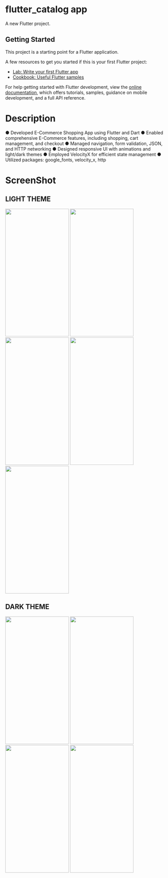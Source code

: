 # flutter_catalog app 

A new Flutter project.

## Getting Started

This project is a starting point for a Flutter application.

A few resources to get you started if this is your first Flutter project:

- [Lab: Write your first Flutter app](https://docs.flutter.dev/get-started/codelab)
- [Cookbook: Useful Flutter samples](https://docs.flutter.dev/cookbook)

For help getting started with Flutter development, view the
[online documentation](https://docs.flutter.dev/), which offers tutorials,
samples, guidance on mobile development, and a full API reference.

# Description

● Developed E-Commerce Shopping App using Flutter and Dart
● Enabled comprehensive E-Commerce features, including shopping, cart
management, and checkout
● Managed navigation, form validation, JSON, and HTTP networking
● Designed responsive UI with animations and light/dark themes
● Employed VelocityX for efficient state management
● Utilized packages: google_fonts, velocity_x, http

# ScreenShot

## LIGHT THEME 

<img src="https://github-production-user-asset-6210df.s3.amazonaws.com/86295742/261599383-d0561163-764d-4244-90eb-0d8f6ad3431e.jpg" width="200" height="400" /> <img src="https://github-production-user-asset-6210df.s3.amazonaws.com/86295742/261599829-1a33e6dc-0ad2-48ce-86ad-c9b3c10b4135.jpg" width="200" height="400" /> <img src="https://github-production-user-asset-6210df.s3.amazonaws.com/86295742/261599989-9a062cf4-02b2-48ea-b75b-b329c0ecaed9.jpg" width="200" height="400" /> <img src="https://github-production-user-asset-6210df.s3.amazonaws.com/86295742/261600136-bc9683f0-4c94-489e-a395-bb4ed30abd50.jpg" width="200" height="400" /><img src="https://github-production-user-asset-6210df.s3.amazonaws.com/86295742/261600285-a2900d0d-c2d3-4898-bc43-3963a329f765.jpg" width="200" height="400" />

## DARK THEME 

<img src="https://github-production-user-asset-6210df.s3.amazonaws.com/86295742/261601129-cb7f1484-77d0-490b-aa3c-f2711513ce8b.jpg" width="200" height="400" /> <img src="https://github-production-user-asset-6210df.s3.amazonaws.com/86295742/261601295-8ecb659d-0b2f-445d-9d4b-174897047514.jpg" width="200" height="400" /> <img src="https://github-production-user-asset-6210df.s3.amazonaws.com/86295742/261601431-7c559d63-dd7e-4097-9dc0-55c62db38e47.jpg" width="200" height="400" /> <img src="https://github-production-user-asset-6210df.s3.amazonaws.com/86295742/261601571-74ad437a-4bbd-47e2-8382-0cd49eb0385b.jpg" width="200" height="400" />






